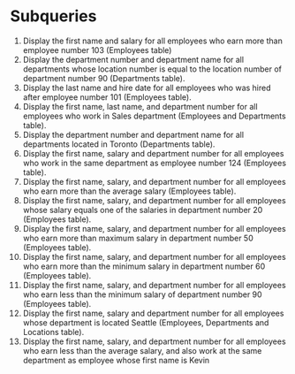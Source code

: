 Subqueries
==========

1. Display the first name and salary for all employees who earn more than employee number 103 (Employees table)
2. Display the department number and department name for all departments whose location number is equal to the location number of department number 90 (Departments table).
3. Display the last name and hire date for all employees who was hired after employee number 101 (Employees table).
4. Display the first name, last name, and department number for all employees who work in Sales department (Employees and Departments table).
5. Display the department number and department name for all departments located in Toronto (Departments table).
6. Display the first name, salary and department number for all employees who work in the same department as employee number 124 (Employees table).
7. Display the first name, salary, and department number for all employees who earn more than the average salary (Employees table).
8. Display the first name, salary, and department number for all employees whose salary equals one of the salaries in department number 20 (Employees table).
9. Display the first name, salary, and department number for all employees who earn more than maximum salary in department number 50 (Employees table).
10. Display the first name, salary, and department number for all employees who earn more than the minimum salary in department number 60 (Employees table).
11. Display the first name, salary, and department number for all employees who earn less than the minimum salary of department number 90 (Employees table).
12. Display the first name, salary and department number for all employees whose department is located Seattle (Employees, Departments and Locations table).
13. Display the first name, salary, and department number for all employees who earn less than the average salary, and also work at the same department as employee whose first name is Kevin